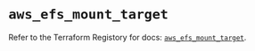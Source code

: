 # `aws_efs_mount_target`

Refer to the Terraform Registory for docs: [`aws_efs_mount_target`](https://www.terraform.io/docs/providers/aws/r/efs_mount_target).
